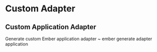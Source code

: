 # Custom Adapter

## Custom Application Adapter
 
Generate custom Ember application adapter
~ ember generate adapter application
